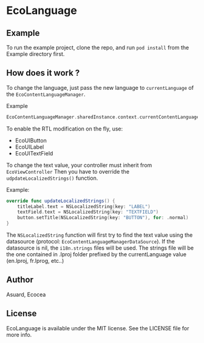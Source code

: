 # EcoLanguage
## Example

To run the example project, clone the repo, and run `pod install` from the Example directory first.

## How does it work ?


To change the language, just pass the new language to `currentLanguage` of the `EcoContentLanguageManager`.

Example
```swift
EcoContentLanguageManager.sharedInstance.context.currentContentLanguage =  "en"
```


To enable the RTL modification on the fly, use:
+ EcoUIButton
+ EcoUILabel
+ EcoUITextField


To change the text value, your controller must inherit from `EcoViewController`
Then you have to override the `udpdateLocalizedStrings()` function.

Example:
```swift
override func updateLocalizedStrings() {
    titleLabel.text = NSLocalizedString(key: "LABEL")
    textField.text = NSLocalizedString(key: "TEXTFIELD")
    button.setTitle(NSLocalizedString(key: "BUTTON"), for: .normal)
}
```

The `NSLocalizedString` function will first try to find the text value using the datasource (protocol: `EcoContentLanguageManagerDataSource`).
If the datasource is nil, the `i18n.strings` files will be used. The strings file will be the one contained in .lproj folder prefixed by the currentLanguage value (en.lproj, fr.lprog, etc..)



## Author

Asuard, Ecocea

## License

EcoLanguage is available under the MIT license. See the LICENSE file for more info.
